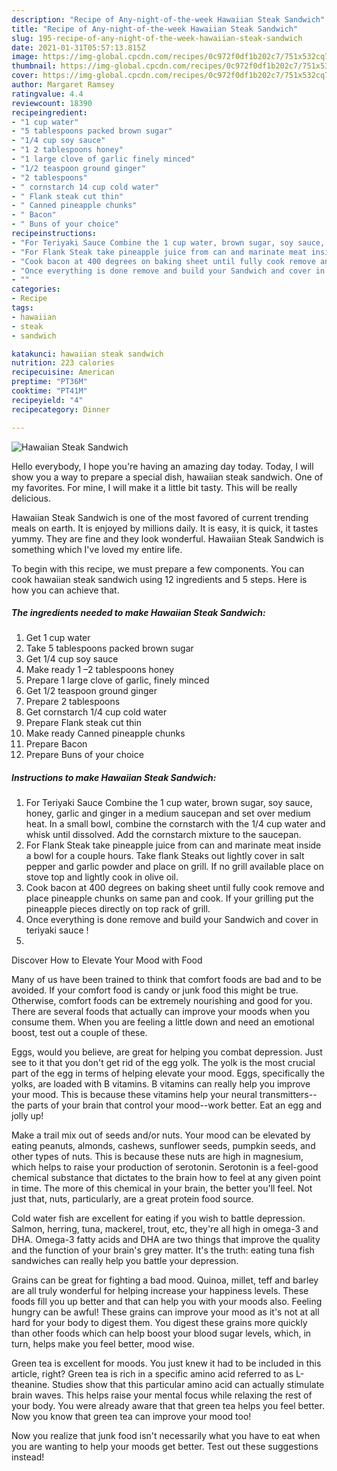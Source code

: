 ```yaml
---
description: "Recipe of Any-night-of-the-week Hawaiian Steak Sandwich"
title: "Recipe of Any-night-of-the-week Hawaiian Steak Sandwich"
slug: 195-recipe-of-any-night-of-the-week-hawaiian-steak-sandwich
date: 2021-01-31T05:57:13.815Z
image: https://img-global.cpcdn.com/recipes/0c972f0df1b202c7/751x532cq70/hawaiian-steak-sandwich-recipe-main-photo.jpg
thumbnail: https://img-global.cpcdn.com/recipes/0c972f0df1b202c7/751x532cq70/hawaiian-steak-sandwich-recipe-main-photo.jpg
cover: https://img-global.cpcdn.com/recipes/0c972f0df1b202c7/751x532cq70/hawaiian-steak-sandwich-recipe-main-photo.jpg
author: Margaret Ramsey
ratingvalue: 4.4
reviewcount: 18390
recipeingredient:
- "1 cup water"
- "5 tablespoons packed brown sugar"
- "1/4 cup soy sauce"
- "1 2 tablespoons honey"
- "1 large clove of garlic finely minced"
- "1/2 teaspoon ground ginger"
- "2 tablespoons"
- " cornstarch 14 cup cold water"
- " Flank steak cut thin"
- " Canned pineapple chunks"
- " Bacon"
- " Buns of your choice"
recipeinstructions:
- "For Teriyaki Sauce Combine the 1 cup water, brown sugar, soy sauce, honey, garlic and ginger in a medium saucepan and set over medium heat. In a small bowl, combine the cornstarch with the 1/4 cup water and whisk until dissolved. Add the cornstarch mixture to the saucepan."
- "For Flank Steak take pineapple juice from can and marinate meat inside a bowl for a couple hours. Take flank Steaks out lightly cover in salt pepper and garlic powder and place on grill. If no grill available place on stove top and lightly cook in olive oil."
- "Cook bacon at 400 degrees on baking sheet until fully cook remove and place pineapple chunks on same pan and cook. If your grilling put the pineapple pieces directly on top rack of grill."
- "Once everything is done remove and build your Sandwich and cover in teriyaki sauce !"
- ""
categories:
- Recipe
tags:
- hawaiian
- steak
- sandwich

katakunci: hawaiian steak sandwich 
nutrition: 223 calories
recipecuisine: American
preptime: "PT36M"
cooktime: "PT41M"
recipeyield: "4"
recipecategory: Dinner

---
```



![Hawaiian Steak Sandwich](https://img-global.cpcdn.com/recipes/0c972f0df1b202c7/751x532cq70/hawaiian-steak-sandwich-recipe-main-photo.jpg)

Hello everybody, I hope you're having an amazing day today. Today, I will show you a way to prepare a special dish, hawaiian steak sandwich. One of my favorites. For mine, I will make it a little bit tasty. This will be really delicious.



Hawaiian Steak Sandwich is one of the most favored of current trending meals on earth. It is enjoyed by millions daily. It is easy, it is quick, it tastes yummy. They are fine and they look wonderful. Hawaiian Steak Sandwich is something which I've loved my entire life.


To begin with this recipe, we must prepare a few components. You can cook hawaiian steak sandwich using 12 ingredients and 5 steps. Here is how you can achieve that.

<!--inarticleads1-->

##### The ingredients needed to make Hawaiian Steak Sandwich:

1. Get 1 cup water
1. Take 5 tablespoons packed brown sugar
1. Get 1/4 cup soy sauce
1. Make ready 1 –2 tablespoons honey
1. Prepare 1 large clove of garlic, finely minced
1. Get 1/2 teaspoon ground ginger
1. Prepare 2 tablespoons
1. Get  cornstarch 1/4 cup cold water
1. Prepare  Flank steak cut thin
1. Make ready  Canned pineapple chunks
1. Prepare  Bacon
1. Prepare  Buns of your choice




<!--inarticleads2-->

##### Instructions to make Hawaiian Steak Sandwich:

1. For Teriyaki Sauce Combine the 1 cup water, brown sugar, soy sauce, honey, garlic and ginger in a medium saucepan and set over medium heat. In a small bowl, combine the cornstarch with the 1/4 cup water and whisk until dissolved. Add the cornstarch mixture to the saucepan.
1. For Flank Steak take pineapple juice from can and marinate meat inside a bowl for a couple hours. Take flank Steaks out lightly cover in salt pepper and garlic powder and place on grill. If no grill available place on stove top and lightly cook in olive oil.
1. Cook bacon at 400 degrees on baking sheet until fully cook remove and place pineapple chunks on same pan and cook. If your grilling put the pineapple pieces directly on top rack of grill.
1. Once everything is done remove and build your Sandwich and cover in teriyaki sauce !
1. 




Discover How to Elevate Your Mood with Food


Many of us have been trained to think that comfort foods are bad and to be avoided. If your comfort food is candy or junk food this might be true. Otherwise, comfort foods can be extremely nourishing and good for you. There are several foods that actually can improve your moods when you consume them. When you are feeling a little down and need an emotional boost, test out a couple of these.

Eggs, would you believe, are great for helping you combat depression. Just see to it that you don't get rid of the egg yolk. The yolk is the most crucial part of the egg in terms of helping elevate your mood. Eggs, specifically the yolks, are loaded with B vitamins. B vitamins can really help you improve your mood. This is because these vitamins help your neural transmitters--the parts of your brain that control your mood--work better. Eat an egg and jolly up!

Make a trail mix out of seeds and/or nuts. Your mood can be elevated by eating peanuts, almonds, cashews, sunflower seeds, pumpkin seeds, and other types of nuts. This is because these nuts are high in magnesium, which helps to raise your production of serotonin. Serotonin is a feel-good chemical substance that dictates to the brain how to feel at any given point in time. The more of this chemical in your brain, the better you'll feel. Not just that, nuts, particularly, are a great protein food source.

Cold water fish are excellent for eating if you wish to battle depression. Salmon, herring, tuna, mackerel, trout, etc, they're all high in omega-3 and DHA. Omega-3 fatty acids and DHA are two things that improve the quality and the function of your brain's grey matter. It's the truth: eating tuna fish sandwiches can really help you battle your depression. 

Grains can be great for fighting a bad mood. Quinoa, millet, teff and barley are all truly wonderful for helping increase your happiness levels. These foods fill you up better and that can help you with your moods also. Feeling hungry can be awful! These grains can improve your mood as it's not at all hard for your body to digest them. You digest these grains more quickly than other foods which can help boost your blood sugar levels, which, in turn, helps make you feel better, mood wise.

Green tea is excellent for moods. You just knew it had to be included in this article, right? Green tea is rich in a specific amino acid referred to as L-theanine. Studies show that this particular amino acid can actually stimulate brain waves. This helps raise your mental focus while relaxing the rest of your body. You were already aware that that green tea helps you feel better. Now you know that green tea can improve your mood too!

Now you realize that junk food isn't necessarily what you have to eat when you are wanting to help your moods get better. Test out  these suggestions  instead!


